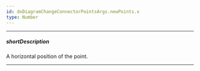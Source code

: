```yaml
---
id: dxDiagramChangeConnectorPointsArgs.newPoints.x
type: Number
---
```

---
##### shortDescription
A horizontal position of the point.

---
